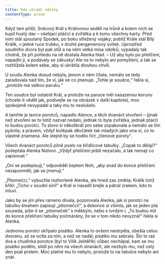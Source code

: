 ```yaml
---
title: Kdo ukradl vdolky
contentType: prose
---
```


Když tam přišli, Srdcový Král s Královnou seděli na trůně a kolem nich se kupil hustý dav – všelijací ptáčci a zvířátka a k tomu všechny karty. Před nimi stál spoutaný Spodek, po boku střežený vojáky; poblíž Krále stál Bílý Králík, v jedné ruce trubku, v druhé pergamenový svitek. Uprostřed soudního dvora byl pak stůl a na něm velká mísa vdolků; vypadaly tak chutně, že při pohledu na ně dostala Alenka hlad. – Už aby bylo po přelíčení, napadlo ji, a podávaly se zákusky! Ale na to nebylo ani pomyšlení, a tak se rozhlížela kolem sebe, aby si ukrátila dlouhou chvíli.

  

U soudu Alenka dosud nebyla, jenom o něm čítala, nemálo se tedy zaradovala nad tím, že ví, jak se co jmenuje. „Tohle je soudce,“ řekla si, „protože má velkou paruku.“

Ten soudce byl ostatně Král, a protože na paruce měl nasazenou korunu (chcete-li vědět jak, podívejte se na obrázek v další kapitole), moc spokojeně nevypadal a taky mu to neslušelo.

A tamhle je lavice porotců, napadlo Alence, a těch dvanáct stvoření – (jinak než stvoření se to totiž nazvat nedalo, jednak to byla zvířátka, jednak ptáci) to budou porotci. To slovo si několikrát pro sebe zopakovala a nemálo se tím pyšnila; a právem, vždyť kolikpak děvčátek tak mladých jako ona ví, co to vlastně znamená. Ale stejně by se hodilo říct „členové poroty“.

Všech dvanáct porotců pilně psalo na břidlicové tabulky. „Copak to dělají?“ pošeptala Alenka Nohovi. „Vždyť přelíčení ještě nezačalo, a tak nemají co zapisovat.“

„Oni se podepisují,“ odpověděl šeptem Noh, „aby snad do konce přelíčení nezapomněli, jak se jmenují.“

„Pitomečci,“ vybuchla rozhorleně Alenka, ale hned zas zmlkla; Králík totiž křikl: „Ticho v soudní síni!“ a Král si nasadil brejle a pátral zrakem, kdo to mluví.

Jako by se jim přes rameno dívala, pozorovala Alenka, jak si porotci na tabulku šmahem zapisují „pitomečci!“, a dokonce si všimla, jak se jeden ptá souseda, píše-li se „pitomeček“ s měkkým, nebo s tvrdým i. „To budou mít do konce přelíčení tabulky počmárány, že se v tom nikdo nevyzná!“ řekla si Alenka.

Jednomu porotci skřípalo pisátko. Alenka to ovšem nestrpěla, obešla celou dvoranu, až se octla za ním, a než se nadál, pisátko mu sebrala. Šlo to raz dva a chudinka porotce (byl to Vilík Ještěřík) vůbec nechápal, kam se mu pisátko podělo; slídil po něm na všech stranách, ale nezbylo mu, než celý den psát prstem. Moc platné mu to nebylo, protože to na tabulce nebylo ani znát.
